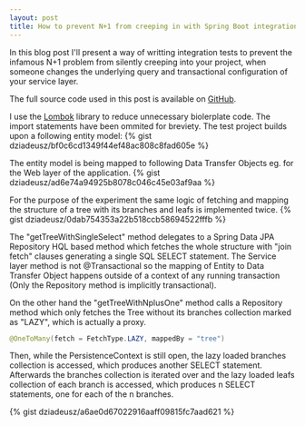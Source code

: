 ```yaml
---
layout: post
title: How to prevent N+1 from creeping in with Spring Boot integration testing, Spock and a DataSource proxy
---
```


In this blog post I'll present  a way of writting integration tests to prevent the infamous N+1 problem from silently creeping into your project, when someone changes the underlying query and transactional configuration of your service layer. 

The full source code used in this post is available on [GitHub](https://github.com/dziadeusz/n-plus-one-integration-testing).

I use the [Lombok](https://projectlombok.org/) library to reduce unnecessary biolerplate code. The import statements have been ommited for breviety. The test project builds upon a following entity model:
{% gist dziadeusz/bf0c6cd1349f44ef48ac808c8fad605e %}

The entity model is being mapped to following Data Transfer Objects eg. for the Web layer of the application.
{% gist dziadeusz/ad6e74a94925b8078c046c45e03af9aa %}

For the purpose of the experiment the same logic of fetching and mapping the structure of a tree with its branches and leafs is implemented twice. 
{% gist dziadeusz/0dab754353a22b518ccb58694522fffb %}

The "getTreeWithSingleSelect" method delegates to a Spring Data JPA Repository HQL based method which fetches the whole structure with "join fetch" clauses generating a single SQL SELECT statement. The Service layer method is not @Transactional so the mapping of Entity to Data Transfer Object happens outside of a context of any running transaction (Only the Repository method is implicitly transactional).

On the other hand the "getTreeWithNplusOne" method calls a Repository method which only fetches the Tree without its branches collection marked as "LAZY", which is actually a proxy.
```java
@OneToMany(fetch = FetchType.LAZY, mappedBy = "tree")
```
Then, while the PersistenceContext is still open, the lazy loaded branches collection is accessed, which produces another SELECT statement. Afterwards the branches collection is iterated over and the lazy loaded leafs collection of each branch is accessed, which produces n SELECT statements, one for each of the n branches.

{% gist dziadeusz/a6ae0d67022916aaff09815fc7aad621 %}
